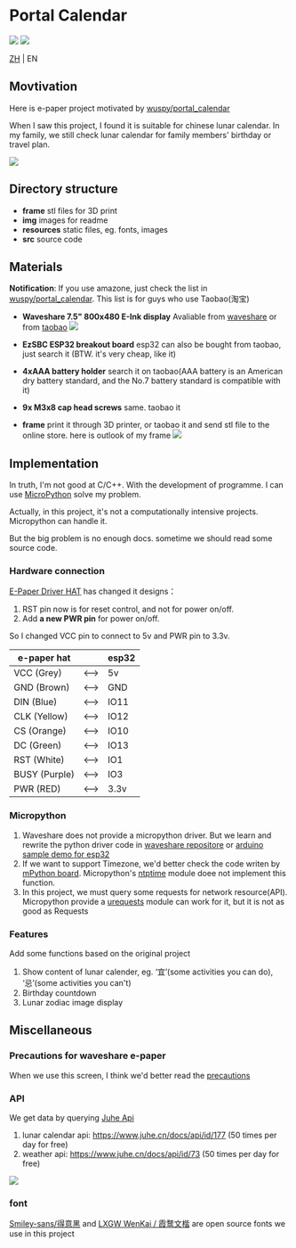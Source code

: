# Portal Calendar

![](https://img.shields.io/badge/MicroPython-language?style=flat-square&label=language) ![](https://img.shields.io/badge/esp32-platform?style=flat-square&label=platform&color=lightgrey
)

[ZH](./README.md) | EN

## Movtivation
Here is e-paper project motivated by [wuspy/portal_calendar](https://github.com/wuspy/portal_calendar)

When I saw this project, I found it is suitable for chinese lunar calendar. In my family, we still check lunar calendar for family members' birthday or travel plan.

![](img/lunar.jpg)


## Directory structure
- **frame** stl files for 3D print
- **img** images for readme
- **resources** static files, eg. fonts, images
- **src** source code

## Materials
**Notification**: If you use amazone, just check the list in [wuspy/portal_calendar](https://github.com/wuspy/portal_calendar). This list is for guys who use Taobao(淘宝)

- **Waveshare 7.5" 800x480 E-Ink display** Avaliable from [waveshare](https://www.waveshare.net/left_column/e-Paper.htm) or from [taobao](https://detail.tmall.com/item.htm?id=633262461077)
![](img/display-zh.png)

- **EzSBC ESP32 breakout board** esp32 can also be bought from taobao, just search it (BTW. it's very cheap, like it)
- **4xAAA battery holder** search it on taobao(AAA battery is an American dry battery standard, and the No.7 battery standard is compatible with it)
- **9x M3x8 cap head screws** same. taobao it
- **frame** print it through 3D printer, or taobao it and send stl file to the online store. here is outlook of my frame
![](img/frame.png)

## Implementation
In truth, I'm not good at C/C++. With the development of programme. I can use [MicroPython](https://micropython.org/) solve my problem.  

Actually, in this project, it's not a computationally intensive projects. Micropython can handle it.

But the big problem is no enough docs. sometime we should read some source code.

### Hardware connection

[E-Paper Driver HAT](https://www.waveshare.com/wiki/E-Paper_Driver_HAT) has changed it designs：
1. RST pin now is for reset control, and not for power on/off.
2. Add **a new PWR pin** for power on/off.

So I changed VCC pin to connect to 5v and PWR pin to 3.3v.

| e-paper hat | | esp32 |
| ----- | --- | ---- |
| VCC (Grey) | <--> | 5v |
| GND (Brown) | <--> | GND |
| DIN (Blue) | <--> | IO11 |
| CLK (Yellow) | <--> | IO12 |
| CS (Orange) | <--> | IO10 |
| DC (Green) | <--> | IO13 |
| RST (White) | <--> | IO1 |
| BUSY (Purple)	 | <--> | IO3 |
| PWR (RED) | <--> | 3.3v |

### Micropython
1. Waveshare does not provide a micropython driver. But we learn and rewrite the python driver code in [waveshare repositore](https://github.com/waveshareteam/e-Paper/tree/master/RaspberryPi_JetsonNano/python) or [arduino sample demo for esp32](https://files.waveshare.com/upload/5/50/E-Paper_ESP32_Driver_Board_Code.7z)
2. If we want to support Timezone, we'd better check the code writen by [mPython board](https://github.com/labplus-cn). Micropython's [ntptime](https://github.com/micropython/micropython-lib/blob/master/micropython/net/ntptime/ntptime.py) module doee not implement this function.
3. In this project, we must query some requests for network resource(API). Micropython provide a [urequests](https://makeblock-micropython-api.readthedocs.io/en/latest/public_library/Third-party-libraries/urequests.html) module can work for it, but it is not as good as Requests

### Features
Add some functions based on the original project

1. Show content of lunar calender, eg. ‘宜’(some activities you can do), ‘忌’(some activities you can't)
2. Birthday countdown
3. Lunar zodiac image display

## Miscellaneous

### Precautions for waveshare e-paper
When we use this screen, I think we'd better read the [precautions](https://www.waveshare.com/wiki/7.5inch_e-Paper_HAT_Manual#Precautions)

### API
We get data by querying [Juhe Api](juhe.cn)

1. lunar calendar api: https://www.juhe.cn/docs/api/id/177 (50 times per day for free)
2. weather api: https://www.juhe.cn/docs/api/id/73 (50 times per day for free)

![](img/api.jpg)

### font
[Smiley-sans/得意黑](https://github.com/atelier-anchor/smiley-sans) and [LXGW WenKai / 霞鹜文楷](https://github.com/lxgw/LxgwWenKai) are open source fonts we use in this project



